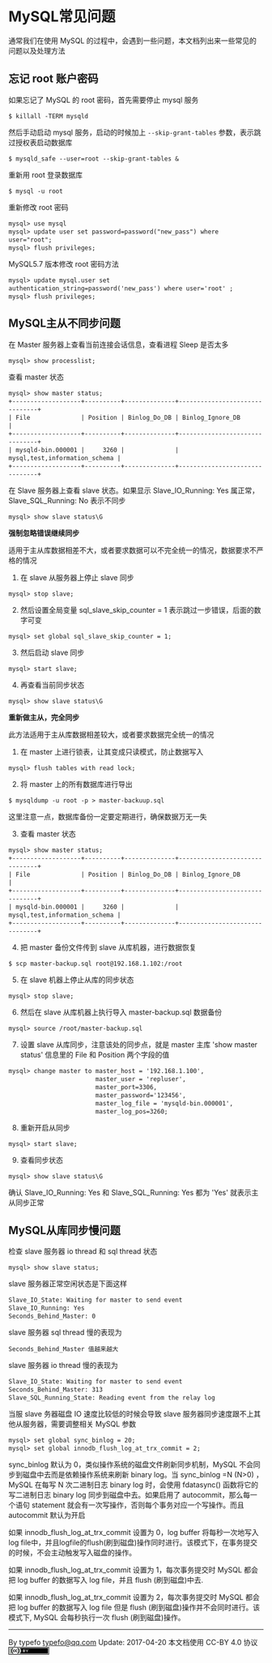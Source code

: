 # MySQL常见问题

通常我们在使用 MySQL 的过程中，会遇到一些问题，本文档列出来一些常见的问题以及处理方法

## 忘记 root 账户密码

如果忘记了 MySQL 的 root 密码，首先需要停止 mysql 服务

```
$ killall -TERM mysqld
```

然后手动启动 mysql 服务，启动的时候加上 `--skip-grant-tables` 参数，表示跳过授权表启动数据库

```
$ mysqld_safe --user=root --skip-grant-tables &
```

重新用 root 登录数据库

```
$ mysql -u root
```

重新修改 root 密码

```
mysql> use mysql
mysql> update user set password=password("new_pass") where user="root";
mysql> flush privileges;
```

MySQL5.7 版本修改 root 密码方法

```
mysql> update mysql.user set authentication_string=password('new_pass') where user='root' ;
mysql> flush privileges;
```

## MySQL主从不同步问题

在 Master 服务器上查看当前连接会话信息，查看进程 Sleep 是否太多
   
```
mysql> show processlist;
```
   
查看 master 状态
   
```
mysql> show master status;
+-------------------+----------+--------------+-------------------------------+
| File              | Position | Binlog_Do_DB | Binlog_Ignore_DB              |
+-------------------+----------+--------------+-------------------------------+
| mysqld-bin.000001 |     3260 |              | mysql,test,information_schema |
+-------------------+----------+--------------+-------------------------------+
```

在 Slave 服务器上查看 slave 状态。如果显示 Slave_IO_Running: Yes 属正常，Slave_SQL_Running: No 表示不同步
   
```
mysql> show slave status\G
```
   
**强制忽略错误继续同步**

适用于主从库数据相差不大，或者要求数据可以不完全统一的情况，数据要求不严格的情况

1. 在 slave 从服务器上停止 slave 同步

```
mysql> stop slave;
```
   
2. 然后设置全局变量 sql_slave_skip_counter = 1 表示跳过一步错误，后面的数字可变
   
```
mysql> set global sql_slave_skip_counter = 1;
```
   
3. 然后启动 slave 同步

```
mysql> start slave;
```
   
4. 再查看当前同步状态

```
mysql> show slave status\G
```

**重新做主从，完全同步**

此方法适用于主从库数据相差较大，或者要求数据完全统一的情况

1. 在 master 上进行锁表，让其变成只读模式，防止数据写入
   
```
mysql> flush tables with read lock;
```
   
2. 将 master 上的所有数据库进行导出
   
```
$ mysqldump -u root -p > master-backuup.sql
```
   
这里注意一点，数据库备份一定要定期进行，确保数据万无一失
   
3. 查看 master 状态
   
```
mysql> show master status;
+-------------------+----------+--------------+-------------------------------+
| File              | Position | Binlog_Do_DB | Binlog_Ignore_DB              |
+-------------------+----------+--------------+-------------------------------+
| mysqld-bin.000001 |     3260 |              | mysql,test,information_schema |
+-------------------+----------+--------------+-------------------------------+
```

4. 把 master 备份文件传到 slave 从库机器，进行数据恢复
   
```
$ scp master-backup.sql root@192.168.1.102:/root
```
   
5. 在 slave 机器上停止从库的同步状态
   
```
mysql> stop slave;
```
   
6. 然后在 slave 从库机器上执行导入 master-backup.sql 数据备份
   
```
mysql> source /root/master-backup.sql
```
   
7. 设置 slave 从库同步，注意该处的同步点，就是 master 主库 'show master status' 信息里的 File 和 Position 两个字段的值
   
```
mysql> change master to master_host = '192.168.1.100',
                        master_user = 'repluser',
                        master_port=3306,
                        master_password='123456',
                        master_log_file = 'mysqld-bin.000001',
                        master_log_pos=3260;
```
   
8. 重新开启从同步

```
mysql> start slave;
```
   
9. 查看同步状态
   
```
mysql> show slave status\G
```
   
确认 Slave_IO_Running: Yes 和 Slave_SQL_Running: Yes 都为 'Yes' 就表示主从同步正常

## MySQL从库同步慢问题

检查 slave 服务器 io thread 和 sql thread 状态

```
mysql> show slave status;
```

slave 服务器正常空闲状态是下面这样

```
Slave_IO_State: Waiting for master to send event
Slave_IO_Running: Yes
Seconds_Behind_Master: 0
```

slave 服务器 sql thread 慢的表现为

```
Seconds_Behind_Master 值越来越大
```
  
slave 服务器 io thread 慢的表现为 

```
Slave_IO_State: Waiting for master to send event
Seconds_Behind_Master: 313
Slave_SQL_Running_State: Reading event from the relay log
```

当服 slave 务器磁盘 IO 速度比较低的时候会导致 slave 服务器同步速度跟不上其他从服务器，需要调整相关 MySQL 参数

```
mysql> set global sync_binlog = 20;
mysql> set global innodb_flush_log_at_trx_commit = 2;
```

sync_binlog 默认为 0，类似操作系统的磁盘文件刷新同步机制，MySQL 不会同步到磁盘中去而是依赖操作系统来刷新 binary log。当 sync_binlog =N (N>0) ，MySQL 在每写 N 次二进制日志 binary log 时，会使用 fdatasync() 函数将它的写二进制日志 binary log 同步到磁盘中去。如果启用了 autocommit，那么每一个语句 statement 就会有一次写操作，否则每个事务对应一个写操作。而且 autocommit 默认为开启

如果 innodb_flush_log_at_trx_commit 设置为 0，log buffer 将每秒一次地写入 log file中，并且logfile的flush(刷到磁盘)操作同时进行。该模式下，在事务提交的时候，不会主动触发写入磁盘的操作。

如果 innodb_flush_log_at_trx_commit 设置为 1，每次事务提交时 MySQL 都会把 log buffer 的数据写入 log file，并且 flush (刷到磁盘)中去.

如果 innodb_flush_log_at_trx_commit 设置为 2，每次事务提交时 MySQL 都会把 log buffer 的数据写入 log file 但是 flush (刷到磁盘)操作并不会同时进行。该模式下, MySQL 会每秒执行一次 flush (刷到磁盘)操作。

-------------------------------------------------------------------------------

By typefo typefo@qq.com Update: 2017-04-20 本文档使用 CC-BY 4.0 协议 ![by](../img/by.png)

